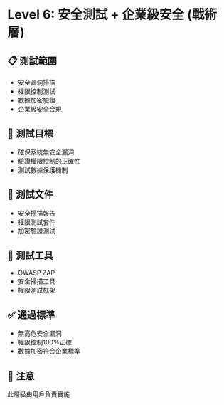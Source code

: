 # Level 6: 安全測試 + 企業級安全 (戰術層)

## 📋 測試範圍
- 安全漏洞掃描
- 權限控制測試
- 數據加密驗證
- 企業級安全合規

## 🎯 測試目標
- 確保系統無安全漏洞
- 驗證權限控制的正確性
- 測試數據保護機制

## 📁 測試文件
- 安全掃描報告
- 權限測試套件
- 加密驗證測試

## 🔧 測試工具
- OWASP ZAP
- 安全掃描工具
- 權限測試框架

## ✅ 通過標準
- 無高危安全漏洞
- 權限控制100%正確
- 數據加密符合企業標準

## 📝 注意
此層級由用戶負責實施

